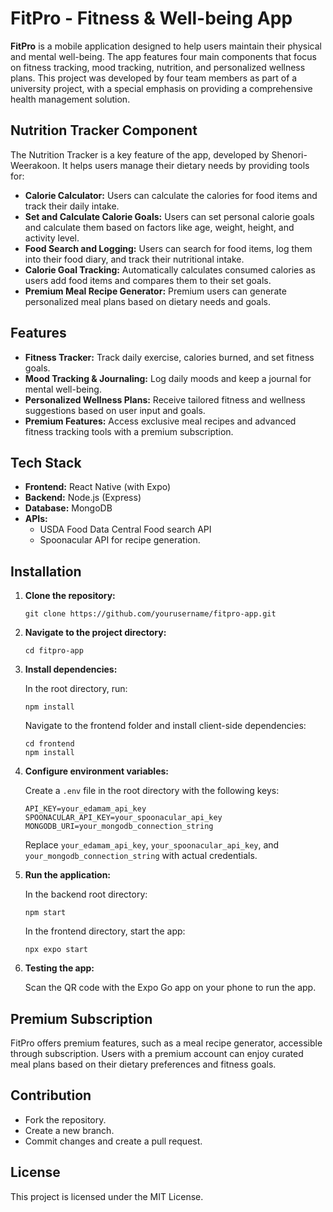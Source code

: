  <h1>FitPro - Fitness & Well-being App</h1>

 <p><strong>FitPro</strong> is a mobile application designed to help users maintain their physical and mental well-being. The app features four main components that focus on fitness tracking, mood tracking, nutrition, and personalized wellness plans. This project was developed by four team members as part of a university project, with a special emphasis on providing a comprehensive health management solution.</p>

 <h2>Nutrition Tracker Component</h2>
    <p>The Nutrition Tracker is a key feature of the app, developed by Shenori-Weerakoon. It helps users manage their dietary needs by providing tools for:</p>
    <ul>
      <li><strong>Calorie Calculator:</strong> Users can calculate the calories for food items and track their daily intake.</li>
      <li><strong>Set and Calculate Calorie Goals:</strong> Users can set personal calorie goals and calculate them based on factors like age, weight, height, and activity level.</li>
      <li><strong>Food Search and Logging:</strong> Users can search for food items, log them into their food diary, and track their nutritional intake.</li>
      <li><strong>Calorie Goal Tracking:</strong> Automatically calculates consumed calories as users add food items and compares them to their set goals.</li>
      <li><strong>Premium Meal Recipe Generator:</strong> Premium users can generate personalized meal plans based on dietary needs and goals.</li>
    </ul>
    <h2>Features</h2>
    <ul>
      <li><strong>Fitness Tracker:</strong> Track daily exercise, calories burned, and set fitness goals.</li>
      <li><strong>Mood Tracking & Journaling:</strong> Log daily moods and keep a journal for mental well-being.</li>
      <li><strong>Personalized Wellness Plans:</strong> Receive tailored fitness and wellness suggestions based on user input and goals.</li>
      <li><strong>Premium Features:</strong> Access exclusive meal recipes and advanced fitness tracking tools with a premium subscription.</li>
    </ul>
    <h2>Tech Stack</h2>
    <ul>
      <li><strong>Frontend:</strong> React Native (with Expo)</li>
      <li><strong>Backend:</strong> Node.js (Express)</li>
      <li><strong>Database:</strong> MongoDB</li>
      <li><strong>APIs:</strong> 
        <ul>
          <li>USDA Food Data Central Food search API</li>
          <li>Spoonacular API for recipe generation.</li>
        </ul>
      </li>
    </ul>
    <h2>Installation</h2>
    <ol>
      <li><strong>Clone the repository:</strong>
        <pre><code>git clone https://github.com/yourusername/fitpro-app.git</code></pre>
      </li>
      <li><strong>Navigate to the project directory:</strong>
        <pre><code>cd fitpro-app</code></pre>
      </li>
      <li><strong>Install dependencies:</strong>
        <p>In the root directory, run:</p>
        <pre><code>npm install</code></pre>
        <p>Navigate to the frontend folder and install client-side dependencies:</p>
        <pre><code>cd frontend
npm install</code></pre>
      </li>
      <li><strong>Configure environment variables:</strong>
        <p>Create a <code>.env</code> file in the root directory with the following keys:</p>
        <pre><code>API_KEY=your_edamam_api_key
SPOONACULAR_API_KEY=your_spoonacular_api_key
MONGODB_URI=your_mongodb_connection_string</code></pre>
        <p>Replace <code>your_edamam_api_key</code>, <code>your_spoonacular_api_key</code>, and <code>your_mongodb_connection_string</code> with actual credentials.</p>
      </li>
      <li><strong>Run the application:</strong>
        <p>In the backend root directory:</p>
        <pre><code>npm start</code></pre>
        <p>In the frontend directory, start the app:</p>
        <pre><code>npx expo start</code></pre>
      </li>
      <li><strong>Testing the app:</strong>
        <p>Scan the QR code with the Expo Go app on your phone to run the app.</p>
      </li>
    </ol>
    <h2>Premium Subscription</h2>
    <p>FitPro offers premium features, such as a meal recipe generator, accessible through subscription. Users with a premium account can enjoy curated meal plans based on their dietary preferences and fitness goals.</p>
    <h2>Contribution</h2>
    <ul>
      <li>Fork the repository.</li>
      <li>Create a new branch.</li>
      <li>Commit changes and create a pull request.</li>
    </ul>
    <h2>License</h2>
    <p>This project is licensed under the MIT License.</p>
    
